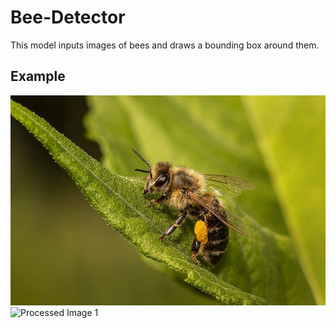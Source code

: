 # Bee-Detector
This model inputs images of bees and draws a bounding box around them.
## Example
![Real Image 1](https://github.com/HariAakash646/Bee-Detector-Computer-Vision/blob/main/Images/bee-test1.jpg)
![Processed Image 1](https://github.com/HariAakash646/Bee-Detector-Computer-Vision/blob/main/Images/bee1.jpg)
